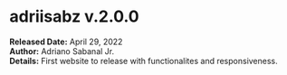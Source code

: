 # adriisabz v.2.0.0
**Released Date:** April 29, 2022 \
**Author:** Adriano Sabanal Jr. \
**Details:** First website to release with functionalites and responsiveness.
